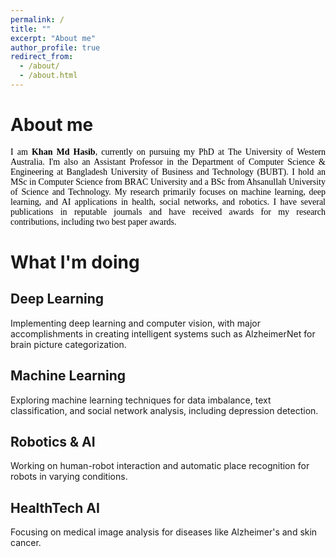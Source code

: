 ```yaml
---
permalink: /
title: ""
excerpt: "About me"
author_profile: true
redirect_from: 
  - /about/
  - /about.html
---
```


# About me

<p style="text-align:justify; color:black; font-family:Georgia"> I am <b>Khan Md Hasib</b>, currently on pursuing my PhD at The University of Western Australia. I'm also an Assistant Professor in the Department of Computer Science & Engineering at Bangladesh University of Business and Technology (BUBT). I hold an MSc in Computer Science from BRAC University and a BSc from Ahsanullah University of Science and Technology. My research primarily focuses on machine learning, deep learning, and AI applications in health, social networks, and robotics. I have several publications in reputable journals and have received awards for my research contributions, including two best paper awards.</p>

# What I'm doing
## Deep Learning
Implementing deep learning and computer vision, with major accomplishments in creating intelligent systems such as AlzheimerNet for brain picture categorization.

## Machine Learning
Exploring machine learning techniques for data imbalance, text classification, and social network analysis, including depression detection.

## Robotics & AI
Working on human-robot interaction and automatic place recognition for robots in varying conditions.

## HealthTech AI
Focusing on medical image analysis for diseases like Alzheimer's and skin cancer.